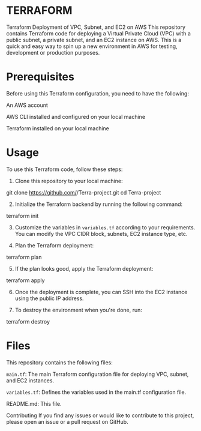 # TERRAFORM
Terraform Deployment of VPC, Subnet, and EC2 on AWS
This repository contains Terraform code for deploying a Virtual Private Cloud (VPC) with a public subnet, a private subnet, and an EC2 instance on AWS. This is a quick and easy way to spin up a new environment in AWS for testing, development or production purposes.

# Prerequisites
Before using this Terraform configuration, you need to have the following:

  An AWS account
  
  AWS CLI installed and configured on your local machine
  
  Terraform installed on your local machine

# Usage
To use this Terraform code, follow these steps:

1. Clone this repository to your local machine:

git clone https://github.com/<YOUR-GITHUB-USERNAME>/Terra-project.git
cd Terra-project

2. Initialize the Terraform backend by running the following command:
 
terraform init

3. Customize the variables in `variables.tf` according to your requirements. You can modify the VPC CIDR block, subnets, EC2 instance type, etc.

4. Plan the Terraform deployment:

terraform plan

5. If the plan looks good, apply the Terraform deployment:

terraform apply

6. Once the deployment is complete, you can SSH into the EC2 instance using the public IP address.

7. To destroy the environment when you're done, run:

terraform destroy

# Files
This repository contains the following files:

`main.tf`: The main Terraform configuration file for deploying VPC, subnet, and EC2 instances.

`variables.tf`: Defines the variables used in the main.tf configuration file.

README.md: This file.

Contributing
If you find any issues or would like to contribute to this project, please open an issue or a pull request on GitHub.
